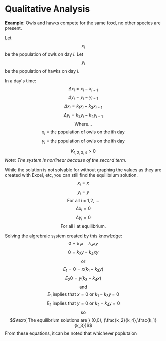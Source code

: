 # Qualitative Analysis
**Example**:
Owls and hawks compete for the same food, no other species are present.

Let $$x_i$$ be the population of owls on day $i$.
Let $$y_i$$ be the population of hawks on day $i$.

In a day's time:
$$\Delta x_i = x_i-x_{i-1}$$
$$\Delta y_i = y_i-y_{i-1}$$
$$\Delta x_i =k_1 x_i-k_3x_{i-1}$$
$$\Delta y_i = k_2y_i-k_4y_{i-1}$$
$$\text{Where...}$$
$$x_i\text{ = the population of owls on the ith day}$$
$$y_i\text{ = the population of owls on the ith day}$$

$$K_{1,2,3,4} > 0$$
*Note: The system is nonlinear because of the second term.*

While the solution is not solvable for without graphing the values as they are created with Excel, etc, you can still find the equilibrium solution.
$$x_i = x$$
$$y_i = y$$
$$\text{For all i = 1,2, ...}$$
$$\Delta x_i = 0$$
$$\Delta y_i = 0$$
$$\text{For all i at equilibrium.}$$

Solving the algrebraic system created by this knowledge:
$$0 = k_1x-k_3xy$$
$$0= k_2y - k_4xy$$
$$\text{or}$$
$$E_1 = 0 = x(k_1-k_3y)$$
$$E_2 0 = y(k_3-k_4x)$$
$$\text{and}$$
$$E_1 \text{ implies that }x = 0\text{ or }k_1-k_3y = 0$$
$$E_2 \text{ implies that }y = 0\text{ or }k_2-k_4y =0$$
$$\text{so}$$
$$\text{ The equilibrium solutions are } (0,0), (\frac{k_2}{k_4},\frac{k_1}{k_3})$$
From these equations, it can be noted that whichever poplutaion